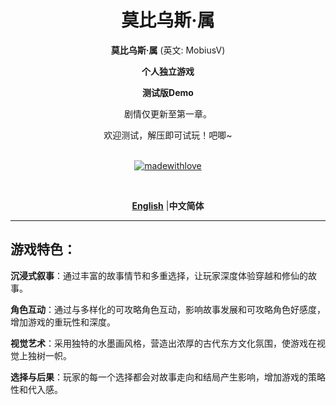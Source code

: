 <div align="center">

<h1>莫比乌斯·属</h1>

**莫比乌斯·属** (英文: MobiusV)

**个人独立游戏**

**测试版Demo**

剧情仅更新至第一章。

欢迎测试，解压即可试玩！吧唧~
<br><br>

[![madewithlove](https://img.shields.io/badge/made_with-%E2%9D%A4-red?style=for-the-badge&labelColor=orange)](https://github.com/Bailycutecutecute/Mobius-V)

<br>

 [**English**](./README.md) |**中文简体**

</div>

---

## 游戏特色：

**沉浸式叙事**：通过丰富的故事情节和多重选择，让玩家深度体验穿越和修仙的故事。

**角色互动**：通过与多样化的可攻略角色互动，影响故事发展和可攻略角色好感度，增加游戏的重玩性和深度。

**视觉艺术**：采用独特的水墨画风格，营造出浓厚的古代东方文化氛围，使游戏在视觉上独树一帜。

**选择与后果**：玩家的每一个选择都会对故事走向和结局产生影响，增加游戏的策略性和代入感。
